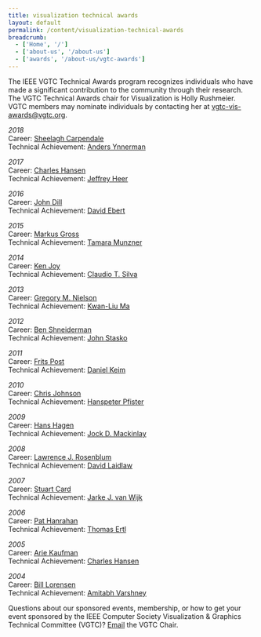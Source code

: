 ```yaml
---
title: visualization technical awards
layout: default
permalink: /content/visualization-technical-awards
breadcrumb:
  - ['Home', '/']
  - ['about-us', '/about-us']
  - ['awards', '/about-us/vgtc-awards']
---
```


The IEEE VGTC Technical Awards program recognizes individuals who have made a significant contribution to the community through their research. The VGTC Technical Awards chair for Visualization is Holly Rushmeier. VGTC members may nominate individuals by contacting her at <a href="mailto:vgtc-vis-awards@vgtc.org">vgtc-vis-awards@vgtc.org.</a>
  
*2018*  
Career: <a href="http://vgtc.org/attachments/awards/vis_career18.pdf" target="_blank">Sheelagh Carpendale</a>  
Technical Achievement: <a href="http://vgtc.org/attachments/awards/vis_tech18.pdf" target="_blank">Anders Ynnerman</a>

*2017*  
Career: <a href="http://vgtc.org/attachments/awards/vis_career17.pdf" target="_blank">Charles Hansen</a>  
Technical Achievement: <a href="http://vgtc.org/attachments/awards/vis_tech17.pdf" target="_blank">Jeffrey Heer</a>

*2016*  
Career: <a href="http://vgtc.org/attachments/awards/vis_career16.pdf" target="_blank">John Dill</a>  
Technical Achievement: <a href="http://vgtc.org/attachments/awards/vis_tech16.pdf" target="_blank">David Ebert</a>

*2015*  
Career: <a href="http://vgtc.org/attachments/awards/vis_career15.pdf" target="_blank">Markus Gross</a>  
Technical Achievement: <a href="http://vgtc.org/attachments/awards/vis_tech15.pdf" target="_blank">Tamara Munzner</a>

*2014*  
Career: <a href="http://vgtc.org/attachments/awards/vis_career14.pdf" target="_blank">Ken Joy</a>  
Technical Achievement: <a href="http://vgtc.org/attachments/awards/vis_tech14.pdf" target="_blank">Claudio T. Silva</a>

*2013*  
Career: <a href="http://vgtc.org/attachments/awards/vis_career13.pdf" target="_blank">Gregory M. Nielson</a>  
Technical Achievement: <a href="http://vgtc.org/attachments/awards/vis_tech13.pdf" target="_blank">Kwan-Liu Ma</a>

*2012*  
Career: <a href="http://vgtc.org/attachments/awards/vis_career12.pdf" target="_blank">Ben Shneiderman</a>  
Technical Achievement: <a href="http://vgtc.org/attachments/awards/vis_tech12.pdf" target="_blank">John Stasko</a>

*2011*  
Career: <a href="http://vgtc.org/attachments/awards/vis_career11.pdf" target="_blank">Frits Post</a>  
Technical Achievement: <a href="http://vgtc.org/attachments/awards/vis_tech11.pdf" target="_blank">Daniel Keim</a>

*2010*  
Career: <a href="http://vgtc.org/attachments/awards/vis_career10.pdf" target="_blank">Chris Johnson</a>  
Technical Achievement: <a href="http://vgtc.org/attachments/awards/vis_tech10.pdf" target="_blank">Hanspeter Pfister</a>

*2009*  
Career: <a href="http://vgtc.org/attachments/awards/vis_career09.pdf" target="_blank">Hans Hagen</a>  
Technical Achievement: <a href="http://vgtc.org/attachments/awards/vis_tech09.pdf" target="_blank">Jock D. Mackinlay</a>

*2008*  
Career: <a href="http://vgtc.org/attachments/awards/vis_career08.pdf" target="_blank">Lawrence J. Rosenblum</a>  
Technical Achievement: <a href="http://vgtc.org/attachments/awards/vis_tech08.pdf" target="_blank">David Laidlaw</a>

*2007*  
Career: <a href="http://vgtc.org/attachments/awards/vis_career07.pdf" target="_blank">Stuart Card</a>  
Technical Achievement: <a href="http://vgtc.org/attachments/awards/vis_tech07.pdf" target="_blank">Jarke J. van Wijk</a>

*2006*  
Career: <a href="http://vgtc.org/attachments/awards/vis_career06.pdf" target="_blank">Pat Hanrahan</a>  
Technical Achievement: <a href="http://vgtc.org/attachments/awards/vis_tech06.pdf" target="_blank">Thomas Ertl</a>

*2005*  
Career: <a href="http://vgtc.org/attachments/awards/vis_career05.pdf" target="_blank">Arie Kaufman</a>  
Technical Achievement: <a href="http://vgtc.org/attachments/awards/vis_tech05.pdf" target="_blank">Charles Hansen</a>

*2004*  
Career: <a href="http://vgtc.org/attachments/awards/vis_career04.pdf" target="_blank">Bill Lorensen</a>  
Technical Achievement: <a href="http://vgtc.org/attachments/awards/vis_tech04.pdf" target="_blank">Amitabh Varshney</a>

Questions about our sponsored events, membership, or how to get your event sponsored by the IEEE Computer Society Visualization &amp; Graphics Technical Committee (VGTC)? <a href="mailto:chair@vgtc.org">Email</a> the VGTC Chair.

